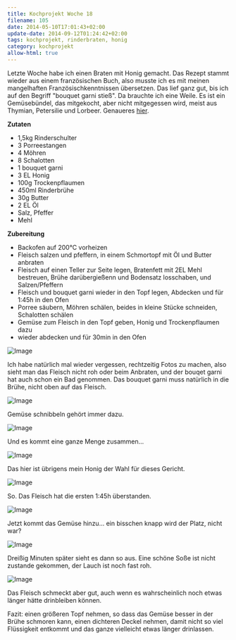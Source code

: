 ```yaml
---
title: Kochprojekt Woche 18
filename: 105
date: 2014-05-10T17:01:43+02:00
update-date: 2014-09-12T01:24:42+02:00
tags: kochprojekt, rinderbraten, honig
category: kochprojekt
allow-html: true
---
```


<p>Letzte Woche habe ich einen Braten mit Honig gemacht. Das Rezept stammt wieder aus einem französischen Buch, also musste ich es mit meinen mangelhaften Französischkenntnissen übersetzen. Das lief ganz gut, bis ich auf den Begriff "bouquet garni stieß". Da brauchte ich eine Weile. Es ist ein Gemüsebündel, das mitgekocht, aber nicht mitgegessen wird, meist aus Thymian, Petersilie und Lorbeer. Genaueres <a href="http://de.wikipedia.org/wiki/Bouquet_garni">hier</a>.</p>

<p><strong>Zutaten</strong></p>

<ul>
<li>1,5kg Rinderschulter</li>

<li>3 Porreestangen</li>

<li>4 Möhren</li>

<li>8 Schalotten</li>

<li>1 bouquet garni</li>

<li>3 EL Honig</li>

<li>100g Trockenpflaumen</li>

<li>450ml Rinderbrühe</li>

<li>30g Butter</li>

<li>2 EL Öl</li>

<li>Salz, Pfeffer</li>

<li>Mehl</li>
</ul>

<p><strong>Zubereitung</strong></p>

<ul>
<li>Backofen auf 200°C vorheizen</li>

<li>Fleisch salzen und pfeffern, in einem Schmortopf mit Öl und Butter anbraten</li>

<li>Fleisch auf einen Teller zur Seite legen, Bratenfett mit 2EL Mehl bestreuen, Brühe darübergießenn und Bodensatz losschaben, und Salzen/Pfeffern</li>

<li>Fleisch und bouquet garni wieder in den Topf legen, Abdecken und für 1:45h in den Ofen</li>

<li>Porree säubern, Möhren schälen, beides in kleine Stücke schneiden, Schalotten schälen</li>

<li>Gemüse zum Fleisch in den Topf geben, Honig und Trockenpflaumen dazu</li>

<li>wieder abdecken und für 30min in den Ofen</li>
</ul>

<p><img src="/hosted_files/182/download" alt="Image"></p>

<p>Ich habe natürlich mal wieder vergessen, rechtzeitig Fotos zu machen, also sieht man das Fleisch nicht roh oder beim Anbraten, und der bouqet garni hat auch schon ein Bad genommen. Das bouquet garni muss natürlich in die Brühe, nicht oben auf das Fleisch.</p>

<p><img src="/hosted_files/183/download" alt="Image"></p>

<p>Gemüse schnibbeln gehört immer dazu.</p>

<p><img src="/hosted_files/184/download" alt="Image"></p>

<p>Und es kommt eine ganze Menge zusammen...</p>

<p><img src="/hosted_files/185/download" alt="Image"></p>

<p>Das hier ist übrigens mein Honig der Wahl für dieses Gericht.</p>

<p><img src="/hosted_files/186/download" alt="Image"></p>

<p>So. Das Fleisch hat die ersten 1:45h überstanden.</p>

<p><img src="/hosted_files/187/download" alt="Image"></p>

<p>Jetzt kommt das Gemüse hinzu... ein bisschen knapp wird der Platz, nicht war?</p>

<p><img src="/hosted_files/188/download" alt="Image"></p>

<p>Dreißig Minuten später sieht es dann so aus. Eine schöne Soße ist nicht zustande gekommen, der Lauch ist noch fast roh.</p>

<p><img src="/hosted_files/189/download" alt="Image"></p>

<p>Das Fleisch schmeckt aber gut, auch wenn es wahrscheinlich noch etwas länger hätte drinbleiben können.</p>

<p>Fazit: einen größeren Topf nehmen, so dass das Gemüse besser in der Brühe schmoren kann, einen dichteren Deckel nehmen, damit nicht so viel Flüssigkeit entkommt und das ganze vielleicht etwas länger drinlassen.</p>


